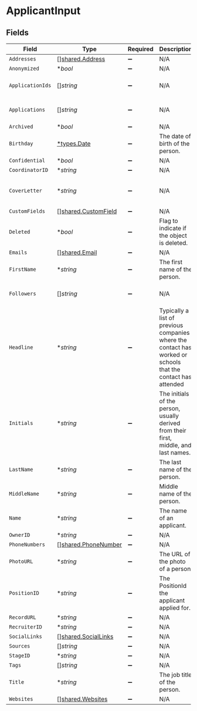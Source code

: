 # ApplicantInput


## Fields

| Field                                                                                                                                                  | Type                                                                                                                                                   | Required                                                                                                                                               | Description                                                                                                                                            | Example                                                                                                                                                |
| ------------------------------------------------------------------------------------------------------------------------------------------------------ | ------------------------------------------------------------------------------------------------------------------------------------------------------ | ------------------------------------------------------------------------------------------------------------------------------------------------------ | ------------------------------------------------------------------------------------------------------------------------------------------------------ | ------------------------------------------------------------------------------------------------------------------------------------------------------ |
| `Addresses`                                                                                                                                            | [][shared.Address](../../../pkg/models/shared/address.md)                                                                                              | :heavy_minus_sign:                                                                                                                                     | N/A                                                                                                                                                    |                                                                                                                                                        |
| `Anonymized`                                                                                                                                           | **bool*                                                                                                                                                | :heavy_minus_sign:                                                                                                                                     | N/A                                                                                                                                                    | true                                                                                                                                                   |
| `ApplicationIds`                                                                                                                                       | []*string*                                                                                                                                             | :heavy_minus_sign:                                                                                                                                     | N/A                                                                                                                                                    | ["a0d636c6-43b3-4bde-8c70-85b707d992f4","a98lfd96-43b3-4bde-8c70-85b707d992e6"]                                                                        |
| `Applications`                                                                                                                                         | []*string*                                                                                                                                             | :heavy_minus_sign:                                                                                                                                     | N/A                                                                                                                                                    | ["a0d636c6-43b3-4bde-8c70-85b707d992f4","a98lfd96-43b3-4bde-8c70-85b707d992e6"]                                                                        |
| `Archived`                                                                                                                                             | **bool*                                                                                                                                                | :heavy_minus_sign:                                                                                                                                     | N/A                                                                                                                                                    | false                                                                                                                                                  |
| `Birthday`                                                                                                                                             | [*types.Date](../../types/date.md)                                                                                                                     | :heavy_minus_sign:                                                                                                                                     | The date of birth of the person.                                                                                                                       | 2000-08-12                                                                                                                                             |
| `Confidential`                                                                                                                                         | **bool*                                                                                                                                                | :heavy_minus_sign:                                                                                                                                     | N/A                                                                                                                                                    | false                                                                                                                                                  |
| `CoordinatorID`                                                                                                                                        | **string*                                                                                                                                              | :heavy_minus_sign:                                                                                                                                     | N/A                                                                                                                                                    | 12345                                                                                                                                                  |
| `CoverLetter`                                                                                                                                          | **string*                                                                                                                                              | :heavy_minus_sign:                                                                                                                                     | N/A                                                                                                                                                    | I submit this application to express my sincere interest in the API developer position. In the previous role, I was responsible for leadership and ... |
| `CustomFields`                                                                                                                                         | [][shared.CustomField](../../../pkg/models/shared/customfield.md)                                                                                      | :heavy_minus_sign:                                                                                                                                     | N/A                                                                                                                                                    |                                                                                                                                                        |
| `Deleted`                                                                                                                                              | **bool*                                                                                                                                                | :heavy_minus_sign:                                                                                                                                     | Flag to indicate if the object is deleted.                                                                                                             | true                                                                                                                                                   |
| `Emails`                                                                                                                                               | [][shared.Email](../../../pkg/models/shared/email.md)                                                                                                  | :heavy_minus_sign:                                                                                                                                     | N/A                                                                                                                                                    |                                                                                                                                                        |
| `FirstName`                                                                                                                                            | **string*                                                                                                                                              | :heavy_minus_sign:                                                                                                                                     | The first name of the person.                                                                                                                          | Elon                                                                                                                                                   |
| `Followers`                                                                                                                                            | []*string*                                                                                                                                             | :heavy_minus_sign:                                                                                                                                     | N/A                                                                                                                                                    | ["a0d636c6-43b3-4bde-8c70-85b707d992f4","a98lfd96-43b3-4bde-8c70-85b707d992e6"]                                                                        |
| `Headline`                                                                                                                                             | **string*                                                                                                                                              | :heavy_minus_sign:                                                                                                                                     | Typically a list of previous companies where the contact has worked or schools that the contact has attended                                           | PepsiCo, Inc, Central Perk                                                                                                                             |
| `Initials`                                                                                                                                             | **string*                                                                                                                                              | :heavy_minus_sign:                                                                                                                                     | The initials of the person, usually derived from their first, middle, and last names.                                                                  | EM                                                                                                                                                     |
| `LastName`                                                                                                                                             | **string*                                                                                                                                              | :heavy_minus_sign:                                                                                                                                     | The last name of the person.                                                                                                                           | Musk                                                                                                                                                   |
| `MiddleName`                                                                                                                                           | **string*                                                                                                                                              | :heavy_minus_sign:                                                                                                                                     | Middle name of the person.                                                                                                                             | D.                                                                                                                                                     |
| `Name`                                                                                                                                                 | **string*                                                                                                                                              | :heavy_minus_sign:                                                                                                                                     | The name of an applicant.                                                                                                                              | Elon Musk                                                                                                                                              |
| `OwnerID`                                                                                                                                              | **string*                                                                                                                                              | :heavy_minus_sign:                                                                                                                                     | N/A                                                                                                                                                    | 54321                                                                                                                                                  |
| `PhoneNumbers`                                                                                                                                         | [][shared.PhoneNumber](../../../pkg/models/shared/phonenumber.md)                                                                                      | :heavy_minus_sign:                                                                                                                                     | N/A                                                                                                                                                    |                                                                                                                                                        |
| `PhotoURL`                                                                                                                                             | **string*                                                                                                                                              | :heavy_minus_sign:                                                                                                                                     | The URL of the photo of a person.                                                                                                                      | https://unavatar.io/elon-musk                                                                                                                          |
| `PositionID`                                                                                                                                           | **string*                                                                                                                                              | :heavy_minus_sign:                                                                                                                                     | The PositionId the applicant applied for.                                                                                                              | 123                                                                                                                                                    |
| `RecordURL`                                                                                                                                            | **string*                                                                                                                                              | :heavy_minus_sign:                                                                                                                                     | N/A                                                                                                                                                    | https://app.intercom.io/contacts/12345                                                                                                                 |
| `RecruiterID`                                                                                                                                          | **string*                                                                                                                                              | :heavy_minus_sign:                                                                                                                                     | N/A                                                                                                                                                    | 12345                                                                                                                                                  |
| `SocialLinks`                                                                                                                                          | [][shared.SocialLinks](../../../pkg/models/shared/sociallinks.md)                                                                                      | :heavy_minus_sign:                                                                                                                                     | N/A                                                                                                                                                    |                                                                                                                                                        |
| `Sources`                                                                                                                                              | []*string*                                                                                                                                             | :heavy_minus_sign:                                                                                                                                     | N/A                                                                                                                                                    | ["Job site"]                                                                                                                                           |
| `StageID`                                                                                                                                              | **string*                                                                                                                                              | :heavy_minus_sign:                                                                                                                                     | N/A                                                                                                                                                    | 12345                                                                                                                                                  |
| `Tags`                                                                                                                                                 | []*string*                                                                                                                                             | :heavy_minus_sign:                                                                                                                                     | N/A                                                                                                                                                    | ["New"]                                                                                                                                                |
| `Title`                                                                                                                                                | **string*                                                                                                                                              | :heavy_minus_sign:                                                                                                                                     | The job title of the person.                                                                                                                           | CEO                                                                                                                                                    |
| `Websites`                                                                                                                                             | [][shared.Websites](../../../pkg/models/shared/websites.md)                                                                                            | :heavy_minus_sign:                                                                                                                                     | N/A                                                                                                                                                    |                                                                                                                                                        |